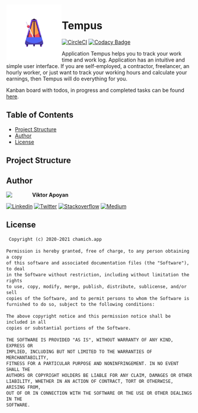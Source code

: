 <a href="https://play.google.com/apps/testing/app.chamich.perfectus" target="_blank">
  <img src="https://github.com/ChamichApps/Tempus/blob/develop/libraries/design/src/main/res/mipmap-xxxhdpi/ic_launcher_foreground.png" width="150" align="left">
</a>

# Tempus

[![CircleCI](https://circleci.com/gh/ChamichApps/Tempus/tree/develop.svg?style=shield)](https://circleci.com/gh/ChamichApps/Tempus/tree/develop)
[![Codacy Badge](https://app.codacy.com/project/badge/Grade/7d0a54e3dd6a448481fab2a7647a5858)](https://www.codacy.com/gh/ChamichApps/Tempus/dashboard?utm_source=github.com&amp;utm_medium=referral&amp;utm_content=ChamichApps/Tempus&amp;utm_campaign=Badge_Grade)

Application Tempus helps you to track your work time and work log. Application has an intuitive and simple user interface. If you are self-employed, a contractor, freelancer, an hourly worker, or just want to track your working hours and calculate your earnings, then Tempus will do everything for you.

Kanban board with todos, in progress and completed tasks can be found [here](https://github.com/users/ChamichApps/projects/3).

## Table of Contents

-   [Project Structure](https://github.com/ChamichApps/Tempus#project-structure)
-   [Author](https://github.com/ChamichApps/Tempus#author)
-   [License](https://github.com/ChamichApps/Tempus#license)


## Project Structure

## Author

<a href="https://medium.com/@vapoyan" target="_blank">
  <img src="https://miro.medium.com/fit/c/262/262/1*nibSHtoh7hPPKbL5tqUNVA.png" width="70" align="left">
</a>

**Viktor Apoyan**

[![Linkedin](https://img.shields.io/badge/-linkedin-grey?logo=linkedin)](https://www.linkedin.com/in/victorapoyan/)
[![Twitter](https://img.shields.io/badge/-twitter-grey?logo=twitter)](https://twitter.com/ApoyanViktor)
[![Stackoverflow](https://img.shields.io/badge/-stackoverflow-grey?logo=Stackoverflow)](https://stackoverflow.com/users/612606/viktor-apoyan)
[![Medium](https://img.shields.io/badge/-medium-grey?logo=medium)](https://medium.com/@vapoyan)

## License

```license
 Copyright (c) 2020-2021 chamich.app

Permission is hereby granted, free of charge, to any person obtaining a copy
of this software and associated documentation files (the "Software"), to deal
in the Software without restriction, including without limitation the rights
to use, copy, modify, merge, publish, distribute, sublicense, and/or sell
copies of the Software, and to permit persons to whom the Software is
furnished to do so, subject to the following conditions:

The above copyright notice and this permission notice shall be included in all
copies or substantial portions of the Software.

THE SOFTWARE IS PROVIDED "AS IS", WITHOUT WARRANTY OF ANY KIND, EXPRESS OR
IMPLIED, INCLUDING BUT NOT LIMITED TO THE WARRANTIES OF MERCHANTABILITY,
FITNESS FOR A PARTICULAR PURPOSE AND NONINFRINGEMENT. IN NO EVENT SHALL THE
AUTHORS OR COPYRIGHT HOLDERS BE LIABLE FOR ANY CLAIM, DAMAGES OR OTHER
LIABILITY, WHETHER IN AN ACTION OF CONTRACT, TORT OR OTHERWISE, ARISING FROM,
OUT OF OR IN CONNECTION WITH THE SOFTWARE OR THE USE OR OTHER DEALINGS IN THE
SOFTWARE.
```
